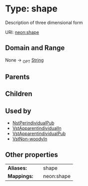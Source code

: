 
# Type: shape


Description of three dimensional form

URI: [neon:shape](https://data.neonscience.org/shape)


## Domain and Range

None ->  <sub>OPT</sub> [String](types/String.md)

## Parents


## Children


## Used by

 * [NstPerindividualPub](NstPerindividualPub.md)
 * [VstApparentindividualIn](VstApparentindividualIn.md)
 * [VstApparentindividualPub](VstApparentindividualPub.md)
 * [VstNon-woodyIn](VstNon-woodyIn.md)

## Other properties

|  |  |  |
| --- | --- | --- |
| **Aliases:** | | shape |
| **Mappings:** | | neon:shape |

